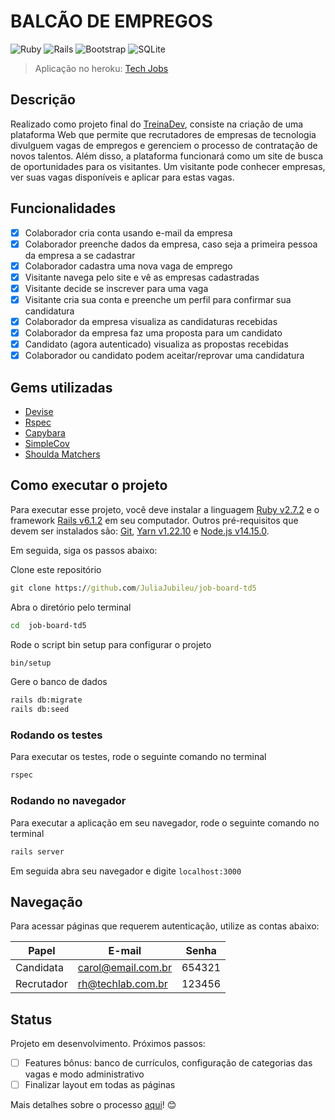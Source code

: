 # BALCÃO DE EMPREGOS
<p>
<img alt="Ruby" src="https://img.shields.io/badge/ruby-%23CC342D.svg?&style=for-the-badge&logo=ruby&logoColor=white"/>
<img alt="Rails" src="https://img.shields.io/badge/rails%20-%23CC0000.svg?&style=for-the-badge&logo=ruby-on-rails&logoColor=white"/>
<img alt="Bootstrap" src="https://img.shields.io/badge/bootstrap%20-%23563D7C.svg?&style=for-the-badge&logo=bootstrap&logoColor=white"/>
<img alt="SQLite" src ="https://img.shields.io/badge/sqlite-%2307405e.svg?&style=for-the-badge&logo=sqlite&logoColor=white"/>
</p>

> Aplicação no heroku: [Tech Jobs](https://tech-jobs-td5.herokuapp.com/)

## Descrição

Realizado como projeto final do [TreinaDev](https://www.treinadev.com.br/home), consiste na criação de uma plataforma Web que permite que recrutadores de empresas de tecnologia divulguem vagas de empregos e gerenciem o processo de contratação de novos talentos. Além disso, a plataforma funcionará como um site de busca de oportunidades para os visitantes. Um visitante pode conhecer empresas, ver suas vagas disponíveis e aplicar para estas vagas.

## Funcionalidades

- [x] Colaborador cria conta usando e-mail da empresa
- [x] Colaborador preenche dados da empresa, caso seja a primeira pessoa da empresa a se cadastrar
- [x] Colaborador cadastra uma nova vaga de emprego
- [x] Visitante navega pelo site e vê as empresas cadastradas
- [x] Visitante decide se inscrever para uma vaga
- [x] Visitante cria sua conta e preenche um perfil para confirmar sua candidatura
- [x] Colaborador da empresa visualiza as candidaturas recebidas
- [x] Colaborador da empresa faz uma proposta para um candidato
- [x] Candidato (agora autenticado) visualiza as propostas recebidas
- [x] Colaborador ou candidato podem aceitar/reprovar uma candidatura

## Gems utilizadas

* [Devise](https://github.com/heartcombo/devise)
* [Rspec](https://github.com/rspec/rspec-rails)
* [Capybara](https://github.com/teamcapybara/capybara)
* [SimpleCov](https://github.com/simplecov-ruby/simplecov)
* [Shoulda Matchers](https://github.com/thoughtbot/shoulda-matchers)

## Como executar o projeto

Para executar esse projeto, você deve instalar a linguagem [Ruby v2.7.2](https://www.ruby-lang.org/pt/) e o framework [Rails v6.1.2](https://guides.rubyonrails.org/) em seu computador. Outros pré-requisitos que devem ser instalados são: [Git](https://git-scm.com/book/pt-br/v2/Come%C3%A7ando-Instalando-o-Git), [Yarn v1.22.10](https://classic.yarnpkg.com/en/docs/install#mac-stable) e [Node.js v14.15.0](https://nodejs.org/pt-br/download/package-manager/).


Em seguida, siga os passos abaixo: 

Clone este repositório

```cmd
git clone https://github.com/JuliaJubileu/job-board-td5
```

Abra o diretório pelo terminal

```bash
cd  job-board-td5
```

Rode o script bin setup para configurar o projeto

```bash
bin/setup
```

Gere o banco de dados 

```bash
rails db:migrate
rails db:seed
```

### Rodando os testes

Para executar os testes, rode o seguinte comando no terminal

```bash
rspec 
```

### Rodando no navegador

Para executar a aplicação em seu navegador, rode o seguinte comando no terminal

```bash
rails server
```

Em seguida abra seu navegador e digite `localhost:3000`

## Navegação

Para acessar páginas que requerem autenticação, utilize as contas abaixo: 

| Papel | E-mail | Senha | 
| --- | --- | --- |
| Candidata | carol@email.com.br | 654321 |
| Recrutador | rh@techlab.com.br | 123456 |


## Status
Projeto em desenvolvimento. Próximos passos: 

- [ ] Features bônus: banco de currículos, configuração de categorias das vagas e modo administrativo
- [ ] Finalizar layout em todas as páginas

Mais detalhes sobre o processo [aqui](https://www.notion.so/Projeto-2-Balc-o-de-Empregos-4dbe791ce3224d80bb1bf56ca07e23a0)! :blush:	
